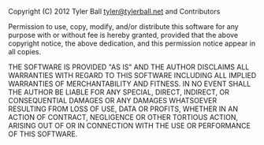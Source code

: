 Copyright (C) 2012 Tyler Ball <tyler@tylerball.net> and Contributors

Permission to use, copy, modify, and/or distribute this software
for any purpose with or without fee is hereby granted, provided
that the above copyright notice, the above dedication, and this
permission notice appear in all copies.

THE SOFTWARE IS PROVIDED "AS IS" AND THE AUTHOR DISCLAIMS ALL
WARRANTIES WITH REGARD TO THIS SOFTWARE INCLUDING ALL IMPLIED
WARRANTIES OF MERCHANTABILITY AND FITNESS. IN NO EVENT SHALL
THE AUTHOR BE LIABLE FOR ANY SPECIAL, DIRECT, INDIRECT, OR
CONSEQUENTIAL DAMAGES OR ANY DAMAGES WHATSOEVER RESULTING FROM
LOSS OF USE, DATA OR PROFITS, WHETHER IN AN ACTION OF CONTRACT,
NEGLIGENCE OR OTHER TORTIOUS ACTION, ARISING OUT OF OR IN
CONNECTION WITH THE USE OR PERFORMANCE OF THIS SOFTWARE.
